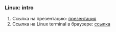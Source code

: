 ### Linux: intro

1. Ссылка на презентацию: [презентация](https://github.com/ait-tr/cohort39.2/blob/main/linux_git/lesson_04/Linux_intro.pdf)
2. Ссылка на Linux terminal в браузере: [ссылка](https://bellard.org/jslinux/)
